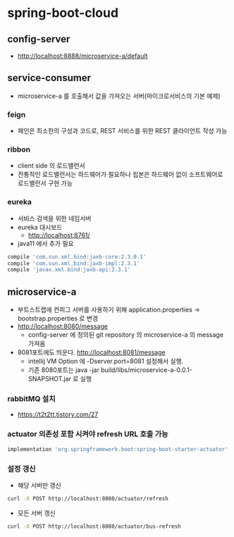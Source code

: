 # spring-boot-cloud

## config-server

* <http://localhost:8888/microservice-a/default>

## service-consumer

* microservice-a 를 호출해서 값을 가져오는 서버(마이크로서비스의 기본 예제)

### feign

* 페인은 최소한의 구성과 코드로, REST 서비스를 위한 REST 클라이언트 작성 가능

### ribbon

* client side 의 로드밸런서
* 전통적인 로드밸런서는 하드웨어가 필요하나 립본은 하드웨어 없이 소프트웨어로 로드밸런서 구현 가능

### eureka

* 서비스 검색을 위한 네임서버
* eureka 대시보드
    * <http://localhost:8761/>
* java11 에서 추가 필요

```groovy
compile 'com.sun.xml.bind:jaxb-core:2.3.0.1'
compile 'com.sun.xml.bind:jaxb-impl:2.3.1'
compile 'javax.xml.bind:jaxb-api:2.3.1'
```

## microservice-a

* 부트스트랩에 컨피그 서버를 사용하기 위해 application.properties -> bootstrap.properties 로 변경
* <http://localhost:8080/message>
    * config-server 에 정의된 git repository 의 microservice-a 의 message 가져옴
* 8081포트에도 띄운다. <http://localhost:8081/message>
    * intellij VM Option 에 -Dserver.port=8081 설정해서 실행.
    * 기존 8080포트는 java -jar build/libs/microservice-a-0.0.1-SNAPSHOT.jar 로 실행 

### rabbitMQ 설치

* <https://t2t2tt.tistory.com/27>

### actuator 의존성 포함 시켜야 refresh URL 호출 가능

```groovy
implementation 'org.springframework.boot:spring-boot-starter-actuator'
```

### 설정 갱신

* 해당 서버만 갱신

```bash
curl -X POST http://localhost:8080/actuator/refresh
```

* 모든 서버 갱신
```bash
curl -X POST http://localhost:8080/actuator/bus-refresh
```